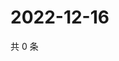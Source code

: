 # 2022-12-16

共 0 条

<!-- BEGIN WEIBO -->
<!-- 最后更新时间 Fri Dec 16 2022 15:11:58 GMT+0800 (China Standard Time) -->

<!-- END WEIBO -->
